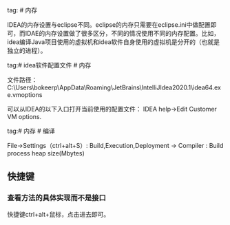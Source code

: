 tag: # 内存

IDEA的内存设置与eclipse不同。eclipse的内存只需要在eclipse.ini中做配置即可，而IDAE的内存设置做了很多区分，不同的情况使用不同的内存配置。比如，idea编译Java项目使用的虚拟机和idea软件自身使用的虚拟机是分开的（也就是独立的进程）。

tag:# idea软件配置文件 # 内存

文件路径：C:\Users\bokeerp\AppData\Roaming\JetBrains\IntelliJIdea2020.1\idea64.exe.vmoptions

可以从IDEA的以下入口打开当前使用的配置文件： IDEA help->Edit Customer VM options.

tag:# 内存 # 编译

File->Settings（ctrl+alt+S）:  Build,Execution,Deployment -> Compiler  : Build process heap size(Mbytes)



## 快捷键

### 查看方法的具体实现而不是接口

快捷键ctrl+alt+鼠标，点击进去即可。